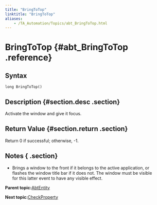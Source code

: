 ```yaml
--- 
title: "BringToTop"
linktitle: "BringToTop"
aliases: 
    - /TA_Automation/Topics/abt_BringToTop.html
---
```

# BringToTop {#abt_BringToTop .reference}

## Syntax

`long BringToTop()`

## Description {#section.desc .section}

Activate the window and give it focus.

## Return Value {#section.return .section}

Return 0 if successful; otherwise, -1.

## Notes { .section}

-   Brings a window to the front if it belongs to the active application, or flashes the window title bar if it does not. The window must be visible for this latter event to have any visible effect.

**Parent topic:**[AbtEntity](../../TA_Automation/Topics/abt_AbtEntity.html)

**Next topic:**[CheckProperty](../../TA_Automation/Topics/abt_CheckProperty.html)

